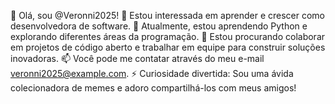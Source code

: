 👋 Olá, sou @Veronni2025!
👀 Estou interessada em aprender e crescer como desenvolvedora de software.
🌱 Atualmente, estou aprendendo Python e explorando diferentes áreas da programação.
💞️ Estou procurando colaborar em projetos de código aberto e trabalhar em equipe para construir soluções inovadoras.
📫 Você pode me contatar através do meu e-mail veronni2025@example.com.
⚡ Curiosidade divertida: Sou uma ávida colecionadora de memes e adoro compartilhá-los com meus amigos!

<!---
Veronni2025/Veronni2025 is a ✨ special ✨ repository because its `README.md` (this file) appears on your GitHub profile.
You can click the Preview link to take a look at your changes.
--->
